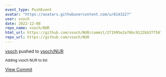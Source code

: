 ```yaml
---
event_type: PushEvent
avatar: "https://avatars.githubusercontent.com/u/814322?"
user: vsoch
date: 2022-12-08
repo_name: vsoch/NUR
html_url: https://github.com/vsoch/NUR/commit/2f1995e2a76bc9122bb37f507f05e9207307bfa5
repo_url: https://github.com/vsoch/NUR
---
```


<a href='https://github.com/vsoch' target='_blank'>vsoch</a> pushed to <a href='https://github.com/vsoch/NUR' target='_blank'>vsoch/NUR</a>

<small>Adding vsoch NUR to list</small>

<a href='https://github.com/vsoch/NUR/commit/2f1995e2a76bc9122bb37f507f05e9207307bfa5' target='_blank'>View Commit</a>